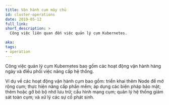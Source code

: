 ```yaml
---
title: Vận hành cụm máy chủ
id: cluster-operations
date: 2019-05-12
full_link:
short_description: >
  Công việc liên quan đến việc quản lý cụm Kubernetes.

aka:
tags:
- operation
---
```


Công việc quản lý cụm Kubernetes bao gồm các hoạt động vận hành hàng ngày và điều phối việc nâng cấp hệ thống.

<!--more-->

Ví dụ về các hoạt động vận hành cụm bao gồm: triển khai thêm Node để mở rộng cụm; thực hiện nâng cấp phần mềm; áp dụng các biện pháp bảo mật; thêm hoặc gỡ bỏ bộ nhớ lưu trữ; cấu hình mạng cụm; quản lý hệ thống giám sát toàn cụm; và xử lý các sự cố phát sinh.